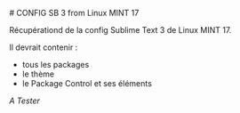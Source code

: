 # CONFIG SB 3 from Linux MINT 17

Récupérationd de la config Sublime Text 3 de Linux MINT 17.

Il devrait contenir :
- tous les packages
- le thème
- le Package Control et ses éléments

*A Tester*
